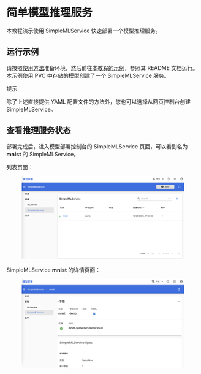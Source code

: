 # 简单模型推理服务

本教程演示使用 SimpleMLService 快速部署一个模型推理服务。

## 运行示例

请按照<a target="_blank" rel="noopener noreferrer" href="https://github.com/t9k/tutorial-examples/blob/master/docs/README-zh.md#%E4%BD%BF%E7%94%A8%E6%96%B9%E6%B3%95">使用方法</a>准备环境，然后前往<a target="_blank" rel="noopener noreferrer" href="https://github.com/t9k/tutorial-examples/blob/master/deployment/simplemlservice">本教程的示例</a>，参照其 README 文档运行。本示例使用 PVC 中存储的模型创建了一个 SimpleMLService 服务。

<aside class="note tip">
<div class="title">提示</div>

除了上述直接提供 YAML 配置文件的方法外，您也可以选择从网页控制台创建 SimpleMLService。

</aside>


## 查看推理服务状态

部署完成后，进入模型部署控制台的 SimpleMLService 页面，可以看到名为 **mnist** 的 SimpleMLService。

列表页面：

<figure class="screenshot">
    <img alt="list" src="../assets/tasks/deploy-simplemlservice/list.png" class="screenshot"/>
</figure>

SimpleMLService **mnist** 的详情页面：

<figure class="screenshot">
    <img alt="detail" src="../assets/tasks/deploy-simplemlservice/details.png" class="screenshot"/>
</figure>